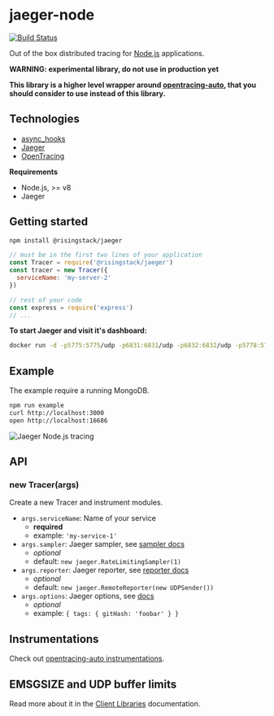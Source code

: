 # jaeger-node

[![Build Status](https://travis-ci.org/RisingStack/jaeger-node.svg?branch=master)](https://travis-ci.org/RisingStack/jaeger-node)  

Out of the box distributed tracing for [Node.js](https://nodejs.org) applications.

**WARNING: experimental library, do not use in production yet**  

**This library is a higher level wrapper around [opentracing-auto](https://github.com/RisingStack/opentracing-auto), that you should consider to use instead of this library.**

## Technologies

- [async_hooks](https://github.com/nodejs/node/blob/master/doc/api/async_hooks.md)
- [Jaeger](https://uber.github.io/jaeger/)
- [OpenTracing](http://opentracing.io/)

**Requirements**

- Node.js, >= v8
- Jaeger

## Getting started

```sh
npm install @risingstack/jaeger
```

```js
// must be in the first two lines of your application
const Tracer = require('@risingstack/jaeger')
const tracer = new Tracer({
  serviceName: 'my-server-2'
})

// rest of your code
const express = require('express')
// ...
```

**To start Jaeger and visit it's dashboard:**

```sh
docker run -d -p5775:5775/udp -p6831:6831/udp -p6832:6832/udp -p5778:5778 -p16686:16686 -p14268:14268 jaegertracing/all-in-one:latest && open http://localhost:16686
```

## Example

The example require a running MongoDB.  

```sh
npm run example
curl http://localhost:3000
open http://localhost:16686
```

![Jaeger Node.js tracing](https://user-images.githubusercontent.com/1764512/26843812-c3198758-4af1-11e7-8aa3-1da55d9e58b6.png)

## API

### new Tracer(args)

Create a new Tracer and instrument modules.

- `args.serviceName`: Name of your service
  - **required**
  - example: `'my-service-1'`
- `args.sampler`: Jaeger sampler, see [sampler docs](https://github.com/uber/jaeger-client-node/tree/master/src/samplers)
  - *optional*
  - default: `new jaeger.RateLimitingSampler(1)`
- `args.reporter`: Jaeger reporter, see [reporter docs](https://github.com/uber/jaeger-client-node/tree/master/src/reporters)
  - *optional*
  - default: `new jaeger.RemoteReporter(new UDPSender())`
- `args.options`: Jaeger options, see [docs](https://github.com/uber/jaeger-client-node#initialization)
  - *optional*
  - example: `{ tags: { gitHash: 'foobar' } }`

## Instrumentations

Check out [opentracing-auto instrumentations](https://github.com/RisingStack/opentracing-auto#instrumentations).

## EMSGSIZE and UDP buffer limits

Read more about it in the [Client Libraries](https://github.com/uber/jaeger/blob/master/docs/client_libraries.md#emsgsize-and-udp-buffer-limits) documentation.

